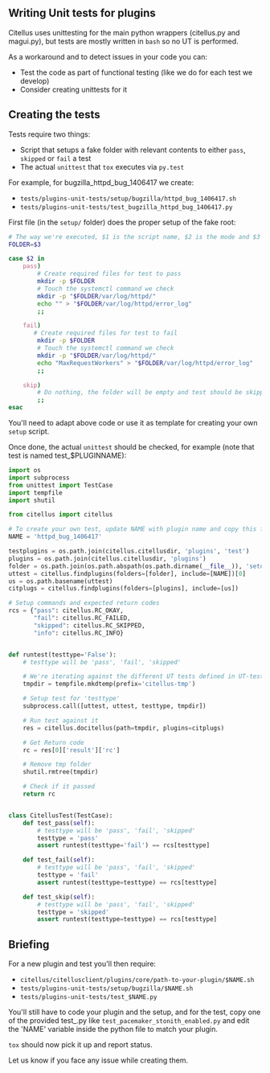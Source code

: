 ## Writing Unit tests for plugins
Citellus uses unittesting for the main python wrappers (citellus.py and magui.py), but tests are mostly written in `bash` so no UT is performed.

As a workaround and to detect issues in your code you can:

- Test the code as part of functional testing (like we do for each test we develop)
- Consider creating unittests for it

## Creating the tests
Tests require two things:
- Script that setups a fake folder with relevant contents to either `pass`, `skipped` or `fail` a test
- The actual `unittest` that `tox` executes via `py.test`

For example, for bugzilla_httpd_bug_1406417 we create:

- `tests/plugins-unit-tests/setup/bugzilla/httpd_bug_1406417.sh`
- `tests/plugins-unit-tests/test_bugzilla_httpd_bug_1406417.py`

First file (in the `setup/` folder) does the proper setup of the fake root:

~~~sh
# The way we're executed, $1 is the script name, $2 is the mode and $3 is the folder
FOLDER=$3

case $2 in
    pass)
        # Create required files for test to pass
        mkdir -p $FOLDER
        # Touch the systemctl command we check
        mkdir -p "$FOLDER/var/log/httpd/"
        echo "" > "$FOLDER/var/log/httpd/error_log"
        ;;

    fail)
       # Create required files for test to fail
        mkdir -p $FOLDER
        # Touch the systemctl command we check
        mkdir -p "$FOLDER/var/log/httpd/"
        echo "MaxRequestWorkers" > "$FOLDER/var/log/httpd/error_log"
        ;;

    skip)
        # Do nothing, the folder will be empty and test should be skipped
        ;;
esac
~~~

You'll need to adapt above code or use it as template for creating your own `setup` script.

Once done, the actual `unittest` should be checked, for example (note that test is named test_$PLUGINNAME):

~~~py
import os
import subprocess
from unittest import TestCase
import tempfile
import shutil

from citellus import citellus

# To create your own test, update NAME with plugin name and copy this file to test_$NAME.py
NAME = 'httpd_bug_1406417'

testplugins = os.path.join(citellus.citellusdir, 'plugins', 'test')
plugins = os.path.join(citellus.citellusdir, 'plugins')
folder = os.path.join(os.path.abspath(os.path.dirname(__file__)), 'setup')
uttest = citellus.findplugins(folders=[folder], include=[NAME])[0]
us = os.path.basename(uttest)
citplugs = citellus.findplugins(folders=[plugins], include=[us])

# Setup commands and expected return codes
rcs = {"pass": citellus.RC_OKAY,
       "fail": citellus.RC_FAILED,
       "skipped": citellus.RC_SKIPPED,
       "info": citellus.RC_INFO}


def runtest(testtype='False'):
    # testtype will be 'pass', 'fail', 'skipped'

    # We're iterating against the different UT tests defined in UT-tests folder
    tmpdir = tempfile.mkdtemp(prefix='citellus-tmp')

    # Setup test for 'testtype'
    subprocess.call([uttest, uttest, testtype, tmpdir])

    # Run test against it
    res = citellus.docitellus(path=tmpdir, plugins=citplugs)

    # Get Return code
    rc = res[0]['result']['rc']

    # Remove tmp folder
    shutil.rmtree(tmpdir)

    # Check if it passed
    return rc


class CitellusTest(TestCase):
    def test_pass(self):
        # testtype will be 'pass', 'fail', 'skipped'
        testtype = 'pass'
        assert runtest(testtype='fail') == rcs[testtype]

    def test_fail(self):
        # testtype will be 'pass', 'fail', 'skipped'
        testtype = 'fail'
        assert runtest(testtype=testtype) == rcs[testtype]

    def test_skip(self):
        # testtype will be 'pass', 'fail', 'skipped'
        testtype = 'skipped'
        assert runtest(testtype=testtype) == rcs[testtype]
~~~

## Briefing
For a new plugin and test you'll then require:
- `citellus/citellusclient/plugins/core/path-to-your-plugin/$NAME.sh`
- `tests/plugins-unit-tests/setup/bugzilla/$NAME.sh`    
- `tests/plugins-unit-tests/test_$NAME.py`

You'll still have to code your plugin and the setup, and for the test, copy one of the provided test_.py like `test_pacemaker_stonith_enabled.py`
and edit the 'NAME' variable inside the python file to match your plugin.

`tox` should now pick it up and report status.

Let us know if you face any issue while creating them.
